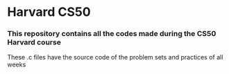 # Harvard CS50
### This repository contains all the codes made during the CS50 Harvard course
These .c files have the source code of the problem sets and practices of all weeks
